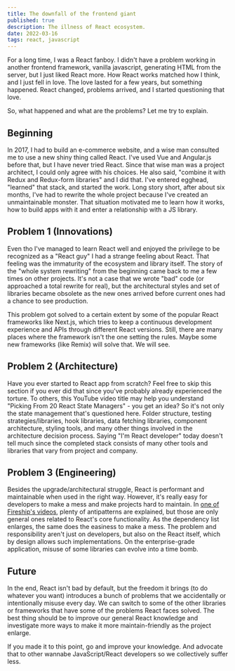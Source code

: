 ```yaml
---
title: The downfall of the frontend giant
published: true
description: The illness of React ecosystem.
date: 2022-03-16
tags: react, javascript
---
```


For a long time, I was a React fanboy. I didn't have a problem working in another frontend framework, vanilla javascript, generating HTML from the server, but I just liked React more. How React works matched how I think, and I just fell in love. The love lasted for a few years, but something happened. React changed, problems arrived, and I started questioning that love.

So, what happened and what are the problems? Let me try to explain.

## Beginning

In 2017, I had to build an e-commerce website, and a wise man consulted me to use a new shiny thing called React. I've used Vue and Angular.js before that, but I have never tried React. Since that wise man was a project architect, I could only agree with his choices. He also said, "combine it with Redux and Redux-form libraries" and I did that. I've entered egghead, "learned" that stack, and started the work. Long story short, after about six months, I've had to rewrite the whole project because I've created an unmaintainable monster. That situation motivated me to learn how it works, how to build apps with it and enter a relationship with a JS library.


## Problem 1 (Innovations)

Even tho I've managed to learn React well and enjoyed the privilege to be recognized as a "React guy" I had a strange feeling about React. That feeling was the immaturity of the ecosystem and library itself. The story of the "whole system rewriting" from the beginning came back to me a few times on other projects. It's not a case that we wrote "bad" code (or approached a total rewrite for real), but the architectural styles and set of libraries became obsolete as the new ones arrived before current ones had a chance to see production.

This problem got solved to a certain extent by some of the popular React frameworks like Next.js, which tries to keep a continuous development experience and APIs through different React versions. Still, there are many places where the framework isn't the one setting the rules. Maybe some new frameworks (like Remix) will solve that. We will see.

## Problem 2 (Architecture)

Have you ever started to React app from scratch? Feel free to skip this section if you ever did that since you've probably already experienced the torture. To others, this YouTube video title may help you understand "Picking From 20 React State Managers" - you get an idea? So it's not only the state management that's questioned here. Folder structure, testing strategies/libraries, hook libraries, data fetching libraries, component architecture, styling tools, and many other things involved in the architecture decision process. Saying "I'm React developer" today doesn't tell much since the completed stack consists of many other tools and libraries that vary from project and company.

## Problem 3 (Engineering)

Besides the upgrade/architectural struggle, React is performant and maintainable when used in the right way. However, it's really easy for developers to make a mess and make projects hard to maintain. In [one of Fireship's videos](https://www.youtube.com/watch?v=b0IZo2Aho9Y), plenty of antipatterns are explained, but those are only general ones related to React's core functionality. As the dependency list enlarges, the same does the easiness to make a mess. The problem and responsibility aren't just on developers, but also on the React itself, which by design allows such implementations. On the enterprise-grade application, misuse of some libraries can evolve into a time bomb.

## Future

In the end, React isn't bad by default, but the freedom it brings (to do whatever you want) introduces a bunch of problems that we accidentally or intentionally misuse every day. We can switch to some of the other libraries or frameworks that have some of the problems React faces solved. The best thing should be to improve our general React knowledge and investigate more ways to make it more maintain-friendly as the project enlarge.

If you made it to this point, go and improve your knowledge. And advocate that to other wannabe JavaScript/React developers so we collectively suffer less.
